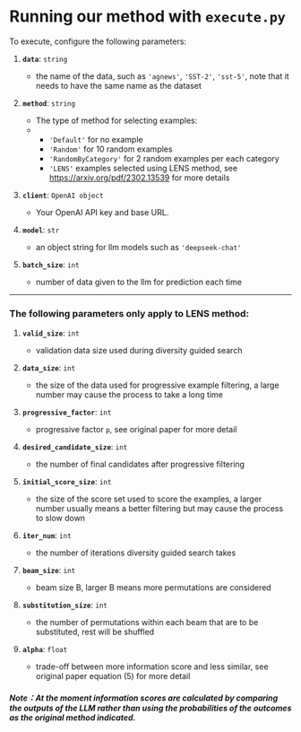 # Running our method with `execute.py`

To execute, configure the following parameters:

1. **`data`**: `string`
   - the name of the data, such as `'agnews'`, `'SST-2'`, `'sst-5'`, note that it needs to have the same name as the dataset

2. **`method`**: `string`
   - The type of method for selecting examples:
   - - `'Default'` for no example
     - `'Random'` for 10 random examples
     - `'RandomByCategory'` for 2 random examples per each category
     - `'LENS'` examples selected using LENS method, see https://arxiv.org/pdf/2302.13539 for more details

3. **`client`**: `OpenAI object`
   - Your OpenAI API key and base URL.

4. **`model`**: `str`
   - an object string for llm models such as `'deepseek-chat'`

5. **`batch_size`**: `int`
   - number of data given to the llm for prediction each time

---
### The following parameters only apply to LENS method:
1. **`valid_size`**: `int`
   - validation data size used during diversity guided search

2. **`data_size`**: `int`
   - the size of the data used for progressive example filtering, a large number may cause the process to take a long time

3. **`progressive_factor`**: `int`
   - progressive factor `p`, see original paper for more detail

4. **`desired_candidate_size`**: `int`
   - the number of final candidates after progressive filtering

5. **`initial_score_size`**: `int`
   - the size of the score set used to score the examples, a larger number usually means a better filtering but may cause the process to slow down

6. **`iter_num`**: `int`
   - the number of iterations diversity guided search takes
 
7. **`beam_size`**: `int`
   - beam size B, larger B means more permutations are considered

8. **`substitution_size`**: `int`
   - the number of permutations within each beam that are to be substituted, rest will be shuffled

9. **`alpha`**: `float`
   - trade-off between more information score and less similar, see original paper equation (5) for more detail

##### Note：At the moment information scores are calculated by comparing the outputs of the LLM rather than using the probabilities of the outcomes as the original method indicated.